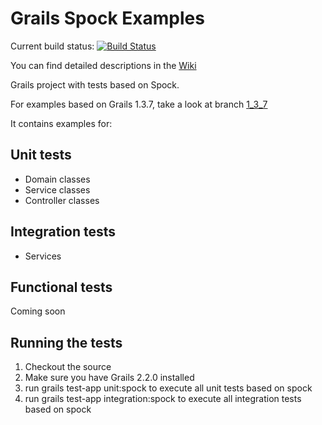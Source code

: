 Grails Spock Examples
=====================

Current build status: [![Build Status](https://travis-ci.org/pschneider-manzell/grails-spock-examples.png)](https://travis-ci.org/pschneider-manzell/grails-spock-examples)

You can find detailed descriptions in the [Wiki](https://wiki.github.com/pschneider-manzell/grails-spock-examples/)


Grails project with tests based on Spock.

For examples based on Grails 1.3.7, take a look at branch [1_3_7](https://github.com/pschneider-manzell/grails-spock-examples/tree/grails_1_3_7)


It contains examples for:

Unit tests
---------------------
* Domain classes
* Service classes
* Controller classes

Integration tests
---------------------
* Services

Functional tests
---------------------
Coming soon


Running the tests
------------------
1. Checkout the source
2. Make sure you have Grails 2.2.0 installed
3. run grails test-app unit:spock to execute all unit tests based on spock
4. run grails test-app integration:spock to execute all integration tests based on spock
